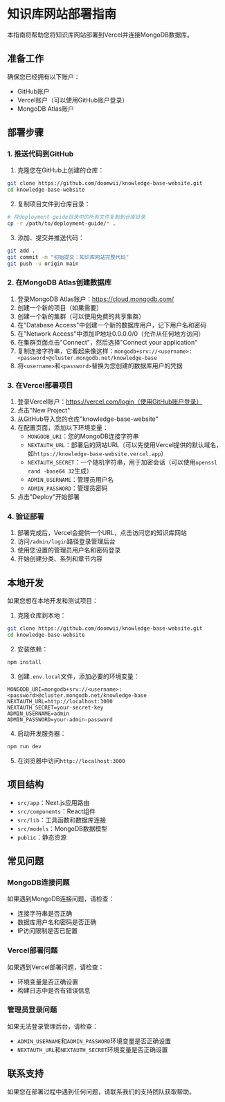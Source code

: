 # 知识库网站部署指南

本指南将帮助您将知识库网站部署到Vercel并连接MongoDB数据库。

## 准备工作

确保您已经拥有以下账户：
- GitHub账户
- Vercel账户（可以使用GitHub账户登录）
- MongoDB Atlas账户

## 部署步骤

### 1. 推送代码到GitHub

1. 克隆您在GitHub上创建的仓库：
```bash
git clone https://github.com/doomwii/knowledge-base-website.git
cd knowledge-base-website
```

2. 复制项目文件到仓库目录：
```bash
# 将deployment-guide目录中的所有文件复制到仓库目录
cp -r /path/to/deployment-guide/* .
```

3. 添加、提交并推送代码：
```bash
git add .
git commit -m "初始提交：知识库网站完整代码"
git push -u origin main
```

### 2. 在MongoDB Atlas创建数据库

1. 登录MongoDB Atlas账户：https://cloud.mongodb.com/
2. 创建一个新的项目（如果需要）
3. 创建一个新的集群（可以使用免费的共享集群）
4. 在"Database Access"中创建一个新的数据库用户，记下用户名和密码
5. 在"Network Access"中添加IP地址0.0.0.0/0（允许从任何地方访问）
6. 在集群页面点击"Connect"，然后选择"Connect your application"
7. 复制连接字符串，它看起来像这样：`mongodb+srv://<username>:<password>@cluster.mongodb.net/knowledge-base`
8. 将`<username>`和`<password>`替换为您创建的数据库用户的凭据

### 3. 在Vercel部署项目

1. 登录Vercel账户：https://vercel.com/login（使用GitHub账户登录）
2. 点击"New Project"
3. 从GitHub导入您的仓库"knowledge-base-website"
4. 在配置页面，添加以下环境变量：
   - `MONGODB_URI`：您的MongoDB连接字符串
   - `NEXTAUTH_URL`：部署后的网站URL（可以先使用Vercel提供的默认域名，如`https://knowledge-base-website.vercel.app`）
   - `NEXTAUTH_SECRET`：一个随机字符串，用于加密会话（可以使用`openssl rand -base64 32`生成）
   - `ADMIN_USERNAME`：管理员用户名
   - `ADMIN_PASSWORD`：管理员密码
5. 点击"Deploy"开始部署

### 4. 验证部署

1. 部署完成后，Vercel会提供一个URL，点击访问您的知识库网站
2. 访问`/admin/login`路径登录管理后台
3. 使用您设置的管理员用户名和密码登录
4. 开始创建分类、系列和章节内容

## 本地开发

如果您想在本地开发和测试项目：

1. 克隆仓库到本地：
```bash
git clone https://github.com/doomwii/knowledge-base-website.git
cd knowledge-base-website
```

2. 安装依赖：
```bash
npm install
```

3. 创建`.env.local`文件，添加必要的环境变量：
```
MONGODB_URI=mongodb+srv://<username>:<password>@cluster.mongodb.net/knowledge-base
NEXTAUTH_URL=http://localhost:3000
NEXTAUTH_SECRET=your-secret-key
ADMIN_USERNAME=admin
ADMIN_PASSWORD=your-admin-password
```

4. 启动开发服务器：
```bash
npm run dev
```

5. 在浏览器中访问`http://localhost:3000`

## 项目结构

- `src/app`：Next.js应用路由
- `src/components`：React组件
- `src/lib`：工具函数和数据库连接
- `src/models`：MongoDB数据模型
- `public`：静态资源

## 常见问题

### MongoDB连接问题

如果遇到MongoDB连接问题，请检查：
- 连接字符串是否正确
- 数据库用户名和密码是否正确
- IP访问限制是否已配置

### Vercel部署问题

如果遇到Vercel部署问题，请检查：
- 环境变量是否正确设置
- 构建日志中是否有错误信息

### 管理员登录问题

如果无法登录管理后台，请检查：
- `ADMIN_USERNAME`和`ADMIN_PASSWORD`环境变量是否正确设置
- `NEXTAUTH_URL`和`NEXTAUTH_SECRET`环境变量是否正确设置

## 联系支持

如果您在部署过程中遇到任何问题，请联系我们的支持团队获取帮助。

